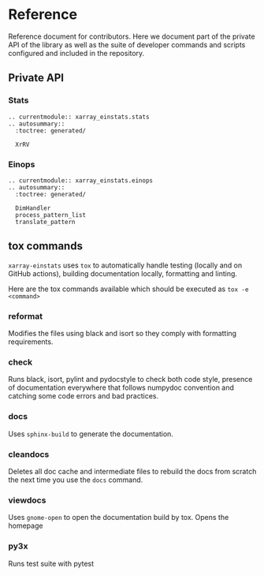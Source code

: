 # Reference
Reference document for contributors.
Here we document part of the private API of the library as well as
the suite of developer commands and scripts configured and included in the repository.

## Private API

### Stats
```{eval-rst}
.. currentmodule:: xarray_einstats.stats
.. autosummary::
  :toctree: generated/

  XrRV
```

### Einops
```{eval-rst}
.. currentmodule:: xarray_einstats.einops
.. autosummary::
  :toctree: generated/

  DimHandler
  process_pattern_list
  translate_pattern
```

## tox commands
`xarray-einstats` uses `tox` to automatically handle
testing (locally and on GitHub actions),
building documentation locally,
formatting and linting.

Here are the tox commands available which should be executed as
`tox -e <command>`

### reformat
Modifies the files using black and isort so they comply with formatting
requirements.

### check
Runs black, isort, pylint and pydocstyle to check both code style,
presence of documentation everywhere that follows numpydoc convention
and catching some code errors and bad practices.

### docs
Uses `sphinx-build` to generate the documentation.

### cleandocs
Deletes all doc cache and intermediate files to rebuild the docs from
scratch the next time you use the `docs` command.

### viewdocs
Uses `gnome-open` to open the documentation build by tox. Opens the homepage

### py3x
Runs test suite with pytest
